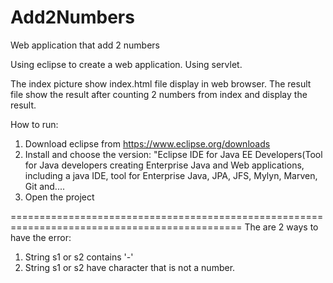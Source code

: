 # Add2Numbers
Web application that add 2 numbers

Using eclipse to create a web application.
Using servlet.

The index picture show index.html file display in web browser.
The result file show the result after counting 2 numbers from index and display the result.

How to run:
1. Download eclipse from https://www.eclipse.org/downloads
2. Install and choose the version: "Eclipse IDE for Java EE Developers(Tool for Java developers creating Enterprise Java and Web applications, including a java IDE, tool for Enterprise Java, JPA, JFS, Mylyn, Marven, Git and....
3. Open the project

==============================================================================================
The are 2 ways to have the error: 
  1. String s1 or s2 contains '-' 
  2. String s1 or s2 have character that is not a number.
